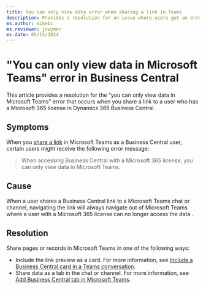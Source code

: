 ```yaml
---
title: You can only view data error when sharing a link in Teams
description: Provides a resolution for an issue where users get an error message that states that they can only view data when you share a link in Microsoft Teams as a Business Central user. 
ms.author: mikebc
ms.reviewer: jswymer
ms.date: 05/13/2024
---
```

# "You can only view data in Microsoft Teams" error in Business Central

This article provides a resolution for the "you can only view data in Microsoft Teams" error that occurs when you share a link to a user who has a Microsoft 365 license in Dynamics 365 Business Central.

## Symptoms

When you [share a link](/dynamics365/business-central/across-working-with-teams#share-a-link) in Microsoft Teams as a Business Central user, certain users might receive the following error message:

> When accessing Business Central with a Microsoft 365 license, you can only view data in Microsoft Teams.

## Cause

When a user shares a Business Central link to a Microsoft Teams chat or channel, navigating the link will always navigate out of Microsoft Teams where a user with a Microsoft 365 license can no longer access the data .

## Resolution

Share pages or records in Microsoft Teams in one of the following ways:

- Include the link preview as a card. For more information, see [Include a Business Central card in a Teams conversation](/dynamics365/business-central/across-working-with-teams#include-a-business-central-card-in-a-teams-conversation).
- Share data as a tab in the chat or channel. For more information, see [Add Business Central tab in Microsoft Teams](/dynamics365/business-central/across-teams-tab).
